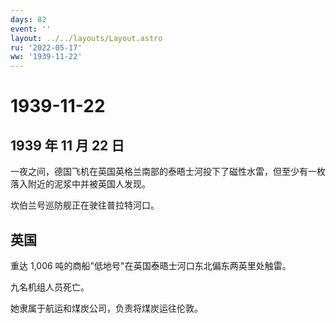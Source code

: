 ```yaml
---
days: 82
event: ''
layout: ../../layouts/Layout.astro
ru: '2022-05-17'
ww: '1939-11-22'
---
```


# 1939-11-22

## 1939 年 11 月 22 日

一夜之间，德国飞机在英国英格兰南部的泰晤士河投下了磁性水雷，但至少有一枚落入附近的泥浆中并被英国人发现。

坎伯兰号巡防舰正在驶往普拉特河口。

## 英国

重达 1,006 吨的商船"低地号"在英国泰晤士河口东北偏东两英里处触雷。

九名机组人员死亡。

她隶属于航运和煤炭公司，负责将煤炭运往伦敦。